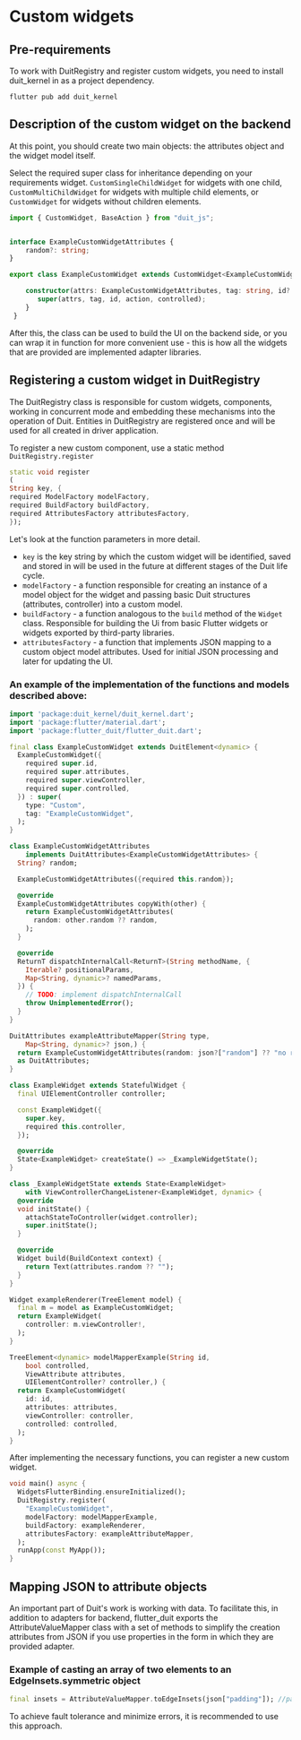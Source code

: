 # Custom widgets

## Pre-requirements

To work with DuitRegistry and register custom widgets, you need to install duit_kernel in
as a project dependency.

```
flutter pub add duit_kernel
```

## Description of the custom widget on the backend

At this point, you should create two main objects: the attributes object and the widget model
itself.

Select the required super class for inheritance depending on your requirements
widget. `CustomSingleChildWidget` for widgets with one child, `CustomMultiChildWidget`
for widgets with multiple child elements, or `CustomWidget` for widgets without children
elements.

```typescript
import { CustomWidget, BaseAction } from "duit_js";


interface ExampleCustomWidgetAttributes {
    random?: string;
}

export class ExampleCustomWidget extends CustomWidget<ExampleCustomWidgetAttributes> {

    constructor(attrs: ExampleCustomWidgetAttributes, tag: string, id?: string, action?: BaseAction, controlled?: boolean) {
       super(attrs, tag, id, action, controlled);
    }
 }
```

After this, the class can be used to build the UI on the backend side, or you can wrap it in
function for more convenient use - this is how all the widgets that are provided are implemented
adapter libraries.

## Registering a custom widget in DuitRegistry

The DuitRegistry class is responsible for custom widgets, components, working in concurrent mode and
embedding these mechanisms into the operation of Duit.
Entities in DuitRegistry are registered once and will be used for all created in
driver application.

To register a new custom component, use a static
method `DuitRegistry.register`

```dart
static void register
(
String key, {
required ModelFactory modelFactory,
required BuildFactory buildFactory,
required AttributesFactory attributesFactory,
});
```

Let's look at the function parameters in more detail.

- `key` is the key string by which the custom widget will be identified, saved and stored in
  will be used in the future at different stages of the Duit life cycle.
- `modelFactory` - a function responsible for creating an instance of a model object for the widget
  and passing
  basic Duit structures (attributes, controller) into a custom model.
- `buildFactory` - a function analogous to the `build` method of the `Widget` class. Responsible for
  building the Ui
  from basic Flutter widgets or widgets exported by third-party libraries.
- `attributesFactory` - a function that implements JSON mapping to a custom object model
  attributes. Used for initial JSON processing and later for updating the UI.

### An example of the implementation of the functions and models described above:

```dart
import 'package:duit_kernel/duit_kernel.dart';
import 'package:flutter/material.dart';
import 'package:flutter_duit/flutter_duit.dart';

final class ExampleCustomWidget extends DuitElement<dynamic> {
  ExampleCustomWidget({
    required super.id,
    required super.attributes,
    required super.viewController,
    required super.controlled,
  }) : super(
    type: "Custom",
    tag: "ExampleCustomWidget",
  );
}

class ExampleCustomWidgetAttributes
    implements DuitAttributes<ExampleCustomWidgetAttributes> {
  String? random;

  ExampleCustomWidgetAttributes({required this.random});

  @override
  ExampleCustomWidgetAttributes copyWith(other) {
    return ExampleCustomWidgetAttributes(
      random: other.random ?? random,
    );
  }

  @override
  ReturnT dispatchInternalCall<ReturnT>(String methodName, {
    Iterable? positionalParams,
    Map<String, dynamic>? namedParams,
  }) {
    // TODO: implement dispatchInternalCall
    throw UnimplementedError();
  }
}

DuitAttributes exampleAttributeMapper(String type,
    Map<String, dynamic>? json,) {
  return ExampleCustomWidgetAttributes(random: json?["random"] ?? "no random")
  as DuitAttributes;
}

class ExampleWidget extends StatefulWidget {
  final UIElementController controller;

  const ExampleWidget({
    super.key,
    required this.controller,
  });

  @override
  State<ExampleWidget> createState() => _ExampleWidgetState();
}

class _ExampleWidgetState extends State<ExampleWidget>
    with ViewControllerChangeListener<ExampleWidget, dynamic> {
  @override
  void initState() {
    attachStateToController(widget.controller);
    super.initState();
  }

  @override
  Widget build(BuildContext context) {
    return Text(attributes.random ?? "");
  }
}

Widget exampleRenderer(TreeElement model) {
  final m = model as ExampleCustomWidget;
  return ExampleWidget(
    controller: m.viewController!,
  );
}

TreeElement<dynamic> modelMapperExample(String id,
    bool controlled,
    ViewAttribute attributes,
    UIElementController? controller,) {
  return ExampleCustomWidget(
    id: id,
    attributes: attributes,
    viewController: controller,
    controlled: controlled,
  );
}
```

After implementing the necessary functions, you can register a new custom widget.

```dart
void main() async {
  WidgetsFlutterBinding.ensureInitialized();
  DuitRegistry.register(
    "ExampleCustomWidget",
    modelFactory: modelMapperExample,
    buildFactory: exampleRenderer,
    attributesFactory: exampleAttributeMapper,
  );
  runApp(const MyApp());
}
```

## Mapping JSON to attribute objects

An important part of Duit's work is working with data. To facilitate this, in addition to adapters
for
backend, flutter_duit exports the AttributeValueMapper class with a set of methods to simplify the
creation
attributes from JSON if you use properties in the form in which they are provided
adapter.

### Example of casting an array of two elements to an EdgeInsets.symmetric object

```dart
final insets = AttributeValueMapper.toEdgeInsets(json["padding"]); //padding: [16, 16];
```

To achieve fault tolerance and minimize errors, it is recommended to use this approach.